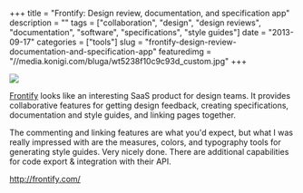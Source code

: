 +++
title = "Frontify: Design review, documentation, and specification app"
description = ""
tags = ["collaboration", "design", "design reviews", "documentation", "software", "specifications", "style guides"]
date = "2013-09-17"
categories = ["tools"]
slug = "frontify-design-review-documentation-and-specification-app"
featuredimg = "//media.konigi.com/bluga/wt5238f10c9c93d_custom.jpg"
+++


<div class="tool-screenshot mb1"><a href="http://frontify.com/"><img id="bluga-thumbnail-2850" class="bluga-thumbnail custom" src="http://media.konigi.com/bluga/
wt5238f10c9c93d_custom.jpg"/></a></div><p><a href="http://frontify.com/">Frontify</a> looks like an interesting SaaS product for design teams. It provides collaborative features for getting design feedback, creating specifications, documentation and style guides, and linking pages together.</p>

<p>The commenting and linking features are what you'd expect, but what I was really impressed with are the measures, colors, and typography tools for generating style guides. Very nicely done. There are additional capabilities for code export &amp; integration with their API.</p>


<p><a href="http://frontify.com/">http://frontify.com/</a></p>
